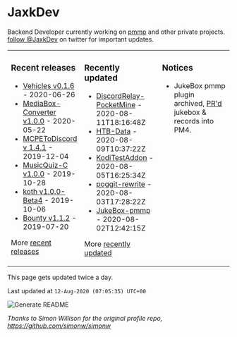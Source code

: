 # JaxkDev
Backend Developer currently working on [pmmp](https://github.com/JaxkDev/PocketMine-MP) and other private projects. [follow @JaxkDev](https://twitter.com/jaxkdev) on twitter for important updates.

<table><tr><td valign="top" width="33%">

### Recent releases
<!-- recent_releases starts -->
* [Vehicles v0.1.6](https://github.com/JaxkDev/Vehicles/releases/tag/0.1.6) - 2020-06-26
* [MediaBox-Converter v1.0.0](https://github.com/JaxkDev/MediaBox-Converter/releases/tag/1.0.0) - 2020-05-22
* [MCPEToDiscord v 1.4.1](https://github.com/JaxkDev/MCPEToDiscord/releases/tag/1.4.1) - 2019-12-04
* [MusicQuiz-C v1.0.0](https://github.com/JaxkDev/MusicQuiz-C/releases/tag/1.0.0) - 2019-10-28
* [koth v1.0.0-Beta4](https://github.com/JaxkDev/koth/releases/tag/1.0.0-Beta4) - 2019-10-06
* [Bounty v1.1.2](https://github.com/JaxkDev/Bounty/releases/tag/1.1.2) - 2019-07-20
<!-- recent_releases ends -->
More [recent releases](https://github.com/JaxkDev/JaxkDev/blob/master/releases.md)
</td><td valign="top" width="35%">

### Recently updated
<!-- recent_updates starts -->
* [DiscordRelay-PocketMine](https://github.com/JaxkDev/DiscordRelay-PocketMine) - 2020-08-11T18:16:48Z
* [HTB-Data](https://github.com/JaxkDev/HTB-Data) - 2020-08-09T10:37:22Z
* [KodiTestAddon](https://github.com/JaxkDev/KodiTestAddon) - 2020-08-05T16:25:34Z
* [poggit-rewrite](https://github.com/JaxkDev/poggit-rewrite) - 2020-08-03T17:28:22Z
* [JukeBox-pmmp](https://github.com/JaxkDev/JukeBox-pmmp) - 2020-08-02T12:42:15Z
<!-- recent_updates ends -->
More [recently updated](https://github.com/JaxkDev?tab=repositories)
</td><td valign="top" width="33%">

### Notices
* JukeBox pmmp plugin archived, [PR'd](https://github.com/pmmp/PocketMine-MP/pull/3742) jukebox & records into PM4.
</td></tr></table>

This page gets updated twice a day.
<!-- updated_at starts -->
Last updated at `12-Aug-2020 (07:05:35) UTC+00`
<!-- updated_at ends -->

![Generate README](https://github.com/JaxkDev/JaxkDev/workflows/Generate%20README/badge.svg)

*Thanks to Simon Willison for the original profile repo, https://github.com/simonw/simonw*
